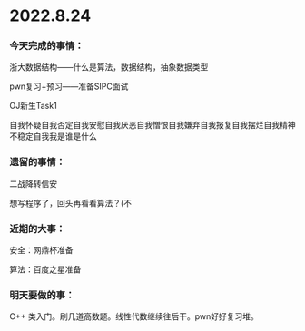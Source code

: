 # 2022.8.24

### 今天完成的事情：

浙大数据结构——什么是算法，数据结构，抽象数据类型

pwn复习+预习——准备SIPC面试

OJ新生Task1

自我怀疑自我否定自我安慰自我厌恶自我憎恨自我嫌弃自我报复自我摆烂自我精神不稳定自我我是谁是什么

### 遗留的事情：

二战降转信安

想写程序了，回头再看看算法？(不

### 近期的大事：

安全：网鼎杯准备

算法：百度之星准备

### 明天要做的事：

C++ 类入门。刷几道高数题。线性代数继续往后干。pwn好好复习堆。


